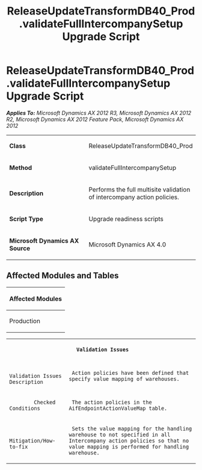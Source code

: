 ﻿---
title: ReleaseUpdateTransformDB40_Prod.validateFullIntercompanySetup Upgrade Script
TOCTitle: ReleaseUpdateTransformDB40_Prod.validateFullIntercompanySetup Upgrade Script
ms:assetid: 666a6e5f-3965-3eda-685f-c77475466167
ms:mtpsurl: https://msdn.microsoft.com/en-us/library/JJ719244(v=AX.60)
ms:contentKeyID: 49708782
ms.date: 05/18/2015
mtps_version: v=AX.60
---

# ReleaseUpdateTransformDB40\_Prod.validateFullIntercompanySetup Upgrade Script 


_**Applies To:** Microsoft Dynamics AX 2012 R3, Microsoft Dynamics AX 2012 R2, Microsoft Dynamics AX 2012 Feature Pack, Microsoft Dynamics AX 2012_

<table>
<colgroup>
<col style="width: 50%" />
<col style="width: 50%" />
</colgroup>
<tbody>
<tr class="odd">
<td><p><strong>Class</strong></p></td>
<td><p>ReleaseUpdateTransformDB40_Prod</p></td>
</tr>
<tr class="even">
<td><p><strong>Method</strong></p></td>
<td><p>validateFullIntercompanySetup</p></td>
</tr>
<tr class="odd">
<td><p><strong>Description</strong></p></td>
<td><p>Performs the full multisite validation of intercompany action policies.</p></td>
</tr>
<tr class="even">
<td><p><strong>Script Type</strong></p></td>
<td><p>Upgrade readiness scripts</p></td>
</tr>
<tr class="odd">
<td><p><strong>Microsoft Dynamics AX Source</strong></p></td>
<td><p>Microsoft Dynamics AX 4.0</p></td>
</tr>
</tbody>
</table>


## Affected Modules and Tables

<table>
<colgroup>
<col style="width: 100%" />
</colgroup>
<thead>
<tr class="header">
<th><p>Affected Modules</p></th>
</tr>
</thead>
<tbody>
<tr class="odd">
<td><p>Production</p></td>
</tr>
</tbody>
</table>


<table xmlns="http://www.w3.org/1999/xhtml">
              <tr><th colspan="2">
		
   <p>
   
	 Validation Issues
  </p>
  </th></tr>
              <tr><td>
		
   <p>
   
	 
            Validation Issues Description
          
  </p>
  </td><td>
		
   <p>
   
	 Action policies have been defined that specify value mapping of warehouses.
  </p>
  </td></tr>
              <tr><td>
		
   <p>
   
	 
            Checked Conditions
          
  </p>
  </td><td>
		
   <p>
   
	 The action policies in the AifEndpointActionValueMap table.
  </p>
  </td></tr>
              <tr><td>
		
   <p>
   
	 
            Mitigation/How-to-fix
          
  </p>
  </td><td>
		
   <p>
   
	 Sets the value mapping for the handling warehouse to not specified in all Intercompany action policies so that no value mapping is performed for handling warehouse.
  </p>
  </td></tr>
            </table>

  


